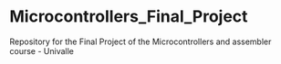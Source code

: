 # Microcontrollers_Final_Project
Repository for the Final Project of the Microcontrollers and assembler course - Univalle
